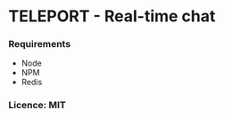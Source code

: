 <h1>TELEPORT - Real-time chat</h1>


<h3>Requirements</h3>
<ul>
  <li>Node</li>
  <li>NPM</li>
  <li>Redis</li>
</ul>


<h3>Licence: MIT</h3>

